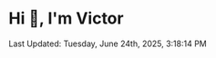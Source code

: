 <h1>Hi 👋, I'm Victor </h1>

<!--RECENT_ACTIVITY:start-->
<!--RECENT_ACTIVITY:end-->

<!--RECENT_ACTIVITY:last_update-->
Last Updated: Tuesday, June 24th, 2025, 3:18:14 PM
<!--RECENT_ACTIVITY:last_update_end-->
